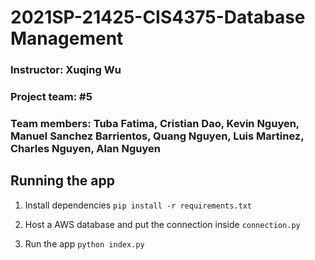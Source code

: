 # 2021SP-21425-CIS4375-Database Management
### Instructor: Xuqing Wu
### Project team: #5
### Team members: Tuba Fatima, Cristian Dao, Kevin Nguyen, Manuel Sanchez Barrientos, Quang Nguyen, Luis Martinez, Charles Nguyen, Alan Nguyen

## Running the app

1. Install dependencies
`pip install -r requirements.txt`

2. Host a AWS database and put the connection inside `connection.py`

3. Run the app
`python index.py`